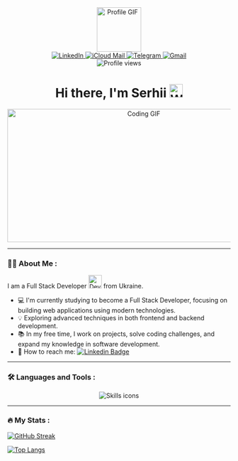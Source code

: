 <div align="center"> 
  <div>
    <img src="https://media.giphy.com/media/M9gbBd9nbDrOTu1Mqx/giphy.gif" width="100" alt="Profile GIF"/>
  </div>

  <div>
    <a href="https://www.linkedin.com/in/serhii-briushyn/" target="_blank">
      <img src="https://img.shields.io/badge/LinkedIn-%230A66C2?style=plastic&logo=linkedin&logoColor=white" alt="LinkedIn" />
    </a>
    <a href="mailto:serhii.briushyn@icloud.com" target="_blank">
      <img src="https://img.shields.io/badge/iCloud Mail-%233693F3?style=plastic&logo=icloud&logoColor=white" alt="iCloud Mail"/>
    </a>
    <a href="https://t.me/sbriushyn" target="_blank">
      <img src="https://img.shields.io/badge/Telegram-%2326A5E4?style=plastic&logo=telegram&logoColor=white" alt="Telegram"/>
    </a>
    <a href="mailto:serhii.briushyn88@gmail.com" target="_blank">
      <img src="https://img.shields.io/badge/Gmail-%23EA4335?style=plastic&logo=gmail&logoColor=white" alt="Gmail"/>
    </a>
</div>

  <div>
    <img src="https://komarev.com/ghpvc/?username=Serhii-Briushyn&style=plastic&color=blueviolet&abbreviated=true" alt="Profile views"/>
  </div>

  <h1>
    Hi there, I'm Serhii
    <img src="https://media.giphy.com/media/hvRJCLFzcasrR4ia7z/giphy.gif" width="30px" alt="Waving Hand"/>
  </h1>

  <div>
    <img src="https://media.giphy.com/media/dWesBcTLavkZuG35MI/giphy.gif" width="600" height="300" alt="Coding GIF"/>
  </div>
</div>

---

### :man_technologist: About Me :

I am a Full Stack Developer <img src="https://media.giphy.com/media/WUlplcMpOCEmTGBtBW/giphy.gif" width="30" alt="Developer Icon"> from Ukraine.

- 💻 I'm currently studying to become a Full Stack Developer, focusing on building web applications using modern technologies.
- 💡 Exploring advanced techniques in both frontend and backend development.
- 📚 In my free time, I work on projects, solve coding challenges, and expand my knowledge in software development.
- 🔗 How to reach me: [![Linkedin Badge](https://img.shields.io/badge/LinkedIn-%230A66C2?style=plastic&logo=linkedin&logoColor=white)](https://www.linkedin.com/in/serhii-briushyn/)

---

### :hammer_and_wrench: Languages and Tools :

<div align="center">
  <img src="https://skillicons.dev/icons?i=react,html,css,js,redux,nodejs,ts,npm,github,git,figma,vercel,vscode,vite" alt="Skills icons"/>
</div>

---

### :fire: My Stats :

[![GitHub Streak](https://streak-stats.demolab.com?user=Serhii-Briushyn&theme=dark&date_format=j%20M%5B%20Y%5D)](https://git.io/streak-stats)

[![Top Langs](https://github-readme-stats.vercel.app/api/top-langs/?username=Serhii-Briushyn&layout=compact&theme=vision-friendly-dark)](https://github.com/anuraghazra/github-readme-stats)

